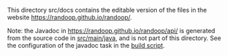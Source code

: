 This directory src/docs contains the editable version of the files in the
website https://randoop.github.io/randoop/.

Note: the Javadoc in https://randoop.github.io/randoop/api/ is generated from the source
code in [src/main/java](../main/java), and is not part of this directory.
See the configuration of the javadoc task in the [build script](../../build.gradle).
